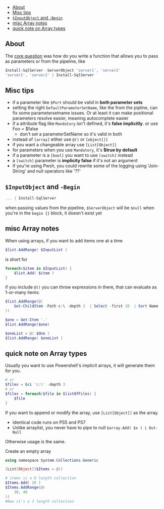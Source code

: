 
- [About](#about)
- [Misc tips](#misc-tips)
- [`$InputObject` and `-Begin`](#inputobject-and--begin)
- [misc Array notes](#misc-array-notes)
- [quick note on Array types](#quick-note-on-array-types)


## About 

The [core question](https://discord.com/channels/180528040881815552/447522509244465152/1134622818026401802) was how do you write a function that allows you to pass as parameters or from the pipeline, like

```ps1
Install-SqlServer -ServerObject 'server1', 'server2'
'server1', 'server2' | Install-SqlServer
```

## Misc tips

- if a parameter like `$Port` should be valid in **both parameter sets**
- setting the right `DefaultParameterSetName`, like the from the pipline, can fix some parametersetname issues. Or at least it can make positional parameters resolve easier, meaning autocomplete easier
- if a attribute flag like `Mandatory` isn't defined, it's **false implicitly**. or use Foo = $false
  - don't set a parameterSetName so it's valid in both
- instead of `[array]` either use `@()` or `[object[]]`
- if you want a changeable array use `[List[Object]]`
- for parameters when you use `Mandatory`, it's **$true by default**
- if a parameter is a `[bool]` you want to use `[switch]` instead
- a `[switch]` parameter is **implicity false** if it's not an argument
- If you're using Pwsh, you could rewrite some of the logging
    using 'Join-String'
    and null operators like '??'

## `$InputObject` and `-Begin`

```ps1
... | Install-SqlServer
```

when passing values from the pipeline, `$ServerObject` will be `$null` when you're in the `begin {}` block, it doesn't exist yet

## misc Array notes

When using arrays, if you want to add items one at a time

```ps1
$list.AddRange( $InputList )
```
is short for

```ps1
foreach($item in $InputList) {
    $list.Add( $item )
}
```

if you include `@()` you can throw expressions in there, that can evaluate as 1-or-many items:

```ps1
$list.AddRange(@(
    Get-ChildItem -Path c:\ -depth 2  | Select -first 10  | Sort Name
))

$one = Get-Item '.' 
$list.AddRange($one)

$oneList = @( $One )
$list.AddRange( $oneList )
```

## quick note on Array types

Usually you want to use Powershell's implicit arrays, it will generate them for you.

```ps1
# or 
$files = Gci 'c:\' -depth 3
# or 
$files = foreach($file in $listOfFiles) {
    $file
}
```

If you want to append or modify the array, use `[List[Object]]` as the array. 
- Identical code runs on PS5 and PS7
- Unlike arraylist, you never have to pipe to null `$array.Add( $x ) | Out-Null` 

Otherwise usage is the same. 

Create an empty array

```ps1
using namespace System.Collections.Generic

[List[Object]]$Items = @()

# items is a 0 length collection
$Items.Add( 20 )
$Items.AddRange(@(
    30, 40 
))
#Now it's a 3 length collection
```
